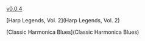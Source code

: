 [v0.0.4](https://github.com/littleflute/Harmonica/edit/master/README.md)

[Harp Legends, Vol. 2](Harp Legends, Vol. 2)

[Classic Harmonica Blues](Classic Harmonica Blues)

